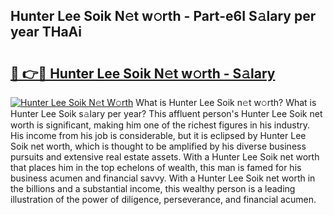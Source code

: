## Hunter Lee Soik N𝚎t w𝚘rth - Part-e6I S𝚊lary per year THaAi

# <h2><a href="http://gc4cf4z.nevu.top/?p=Hunter+Lee+Soik">🔗 👉🔴 Hunter Lee Soik N𝚎t w𝚘rth - S𝚊lary</a></h2>

[![Hunter Lee Soik N𝚎t W𝚘rth](https://i.imgur.com/Oavwk0R.jpeg)](http://gc4cf4z.nevu.top/?p=Hunter+Lee+Soik)
What is Hunter Lee Soik n𝚎t w𝚘rth? What is Hunter Lee Soik s𝚊lary per year?
This affluent person's Hunter Lee Soik net worth is significant, making him one of the richest figures in his industry. His income from his job is considerable, but it is eclipsed by Hunter Lee Soik net worth, which is thought to be amplified by his diverse business pursuits and extensive real estate assets. With a Hunter Lee Soik net worth that places him in the top echelons of wealth, this man is famed for his business acumen and financial savvy. With a Hunter Lee Soik net worth in the billions and a substantial income, this wealthy person is a leading illustration of the power of diligence, perseverance, and financial acumen.
